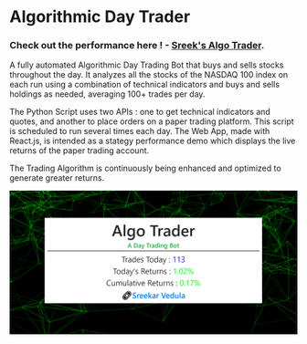 # Algorithmic Day Trader

### Check out the performance here ! - [Sreek's Algo Trader](https://sreek-trader.herokuapp.com/).

A fully automated Algorithmic Day Trading Bot that buys and sells stocks throughout the day. It analyzes all the stocks of the NASDAQ 100 index on each run using a combination of technical indicators and buys and sells holdings as needed, averaging 100+ trades per day. 

The Python Script uses two APIs : one to get technical indicators and quotes, and another to place orders on a paper trading platform. This script is scheduled to run several times each day. The Web App, made with React.js, is intended as a stategy performance demo which displays the live returns of the paper trading account.

The Trading Algorithm is continuously being enhanced and optimized to generate greater returns.

![Alt text](public/Trader.png)
